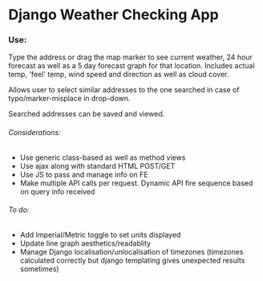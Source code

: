 # Django Weather Checking App

### Use:
Type the address or drag the map marker to see current weather, 24 hour forecast as well as a 5 day forecast graph  for that location.
Includes actual temp, 'feel' temp, wind speed and direction as well as cloud cover.

Allows user to select similar addresses to the one searched in case of typo/marker-misplace in drop-down.

Searched addresses can be saved and viewed.

###### Considerations:
- Use generic class-based as well as method views
- Use ajax along with standard HTML POST/GET
- Use JS to pass and manage info on FE
- Make multiple API calls per request.  Dynamic API fire sequence based on query info received

###### To do:
- Add Imperial/Metric toggle to set units displayed
- Update line graph aesthetics/readablity
- Manage Django localisation/unlocalisation of timezones (timezones calculated correctly but django templating gives unexpected results sometimes)

